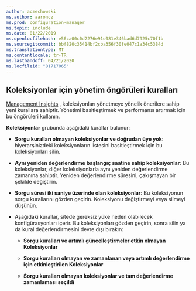 ```yaml
---
author: aczechowski
ms.author: aaroncz
ms.prod: configuration-manager
ms.topic: include
ms.date: 01/22/2019
ms.openlocfilehash: e56ca00c0d2276e91d081e346bad6d7925c70f1b
ms.sourcegitcommit: bbf820c35414bf2cba356f30fe047c1a34c5384d
ms.translationtype: MT
ms.contentlocale: tr-TR
ms.lasthandoff: 04/21/2020
ms.locfileid: "81717065"
---
```

## <a name="management-insight-rules-for-collections"></a><a name="bkmk_micoll"></a>Koleksiyonlar için yönetim öngörüleri kuralları
<!--3555752-->

[Management Insights](../../../../servers/manage/management-insights.md) , koleksiyonları yönetmeye yönelik önerilere sahip yeni kurallara sahiptir. Yönetimi basitleştirmek ve performansı artırmak için bu öngörüleri kullanın. 


**Koleksiyonlar** grubunda aşağıdaki kurallar bulunur:

- **Sorgu kuralları olmayan koleksiyonlar ve doğrudan üye yok**: hiyerarşinizdeki koleksiyonların listesini basitleştirmek için bu koleksiyonları silin.  

- **Aynı yeniden değerlendirme başlangıç saatine sahip koleksiyonlar**: Bu koleksiyonlar, diğer koleksiyonlarla aynı yeniden değerlendirme zamanına sahiptir. Yeniden değerlendirme süresini, çakışmayan bir şekilde değiştirin.  

- **Sorgu süresi iki saniye üzerinde olan koleksiyonlar**: Bu koleksiyonun sorgu kurallarını gözden geçirin. Koleksiyonu değiştirmeyi veya silmeyi düşünün.

- Aşağıdaki kurallar, sitede gereksiz yüke neden olabilecek konfigürasyonları içerir. Bu koleksiyonları gözden geçirin, sonra silin ya da kural değerlendirmesini devre dışı bırakın:  

    - **Sorgu kuralları ve artımlı güncelleştirmeler etkin olmayan Koleksiyonlar**  

    - **Sorgu kuralları olmayan ve zamanlanan veya artımlı değerlendirme için etkinleştirilen Koleksiyonlar**  

    - **Sorgu kuralları olmayan koleksiyonlar ve tam değerlendirme zamanlaması seçildi**  

